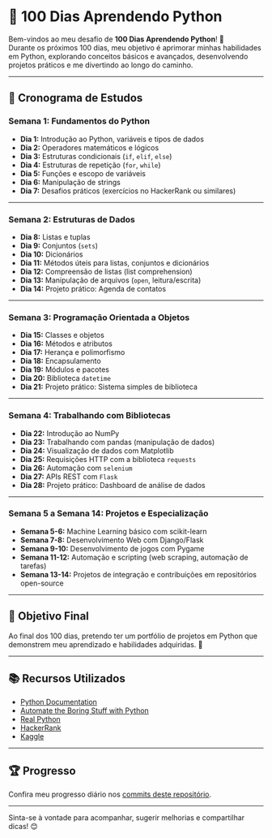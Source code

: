 # 🐍 100 Dias Aprendendo Python

Bem-vindos ao meu desafio de **100 Dias Aprendendo Python**! 🚀  
Durante os próximos 100 dias, meu objetivo é aprimorar minhas habilidades em Python, explorando conceitos básicos e avançados, desenvolvendo projetos práticos e me divertindo ao longo do caminho.

---

## 📅 Cronograma de Estudos

### **Semana 1: Fundamentos do Python**
- **Dia 1:** Introdução ao Python, variáveis e tipos de dados  
- **Dia 2:** Operadores matemáticos e lógicos  
- **Dia 3:** Estruturas condicionais (`if`, `elif`, `else`)  
- **Dia 4:** Estruturas de repetição (`for`, `while`)  
- **Dia 5:** Funções e escopo de variáveis  
- **Dia 6:** Manipulação de strings  
- **Dia 7:** Desafios práticos (exercícios no HackerRank ou similares)  

---

### **Semana 2: Estruturas de Dados**
- **Dia 8:** Listas e tuplas  
- **Dia 9:** Conjuntos (`sets`)  
- **Dia 10:** Dicionários  
- **Dia 11:** Métodos úteis para listas, conjuntos e dicionários  
- **Dia 12:** Compreensão de listas (list comprehension)  
- **Dia 13:** Manipulação de arquivos (`open`, leitura/escrita)  
- **Dia 14:** Projeto prático: Agenda de contatos  

---

### **Semana 3: Programação Orientada a Objetos**
- **Dia 15:** Classes e objetos  
- **Dia 16:** Métodos e atributos  
- **Dia 17:** Herança e polimorfismo  
- **Dia 18:** Encapsulamento  
- **Dia 19:** Módulos e pacotes  
- **Dia 20:** Biblioteca `datetime`  
- **Dia 21:** Projeto prático: Sistema simples de biblioteca  

---

### **Semana 4: Trabalhando com Bibliotecas**
- **Dia 22:** Introdução ao NumPy  
- **Dia 23:** Trabalhando com pandas (manipulação de dados)  
- **Dia 24:** Visualização de dados com Matplotlib  
- **Dia 25:** Requisições HTTP com a biblioteca `requests`  
- **Dia 26:** Automação com `selenium`  
- **Dia 27:** APIs REST com `Flask`  
- **Dia 28:** Projeto prático: Dashboard de análise de dados  

---

### **Semana 5 a Semana 14: Projetos e Especialização**
- **Semana 5-6:** Machine Learning básico com scikit-learn  
- **Semana 7-8:** Desenvolvimento Web com Django/Flask  
- **Semana 9-10:** Desenvolvimento de jogos com Pygame  
- **Semana 11-12:** Automação e scripting (web scraping, automação de tarefas)  
- **Semana 13-14:** Projetos de integração e contribuições em repositórios open-source  

---

## 🌟 Objetivo Final
Ao final dos 100 dias, pretendo ter um portfólio de projetos em Python que demonstrem meu aprendizado e habilidades adquiridas. 🎯

---

## 📚 Recursos Utilizados
- [Python Documentation](https://docs.python.org/3/)  
- [Automate the Boring Stuff with Python](https://automatetheboringstuff.com/)  
- [Real Python](https://realpython.com/)  
- [HackerRank](https://www.hackerrank.com/)  
- [Kaggle](https://www.kaggle.com/)  

---

## 🏆 Progresso
Confira meu progresso diário nos [commits deste repositório](https://github.com/evedornelles/100daysofpython).

---

Sinta-se à vontade para acompanhar, sugerir melhorias e compartilhar dicas! 😊  
